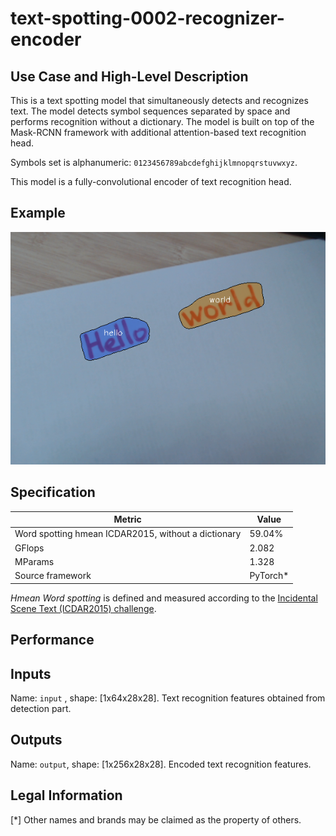 # text-spotting-0002-recognizer-encoder

## Use Case and High-Level Description

This is a text spotting model that simultaneously detects and
recognizes text. The model detects symbol sequences separated by space and performs
recognition without a dictionary. The model is built on top of the Mask-RCNN
framework with additional attention-based text recognition head.

Symbols set is alphanumeric: `0123456789abcdefghijklmnopqrstuvwxyz`.

This model is a fully-convolutional encoder of text recognition head.

## Example

![](./text-spotting-0002.png)

## Specification

| Metric                                        | Value     |
|-----------------------------------------------|-----------|
| Word spotting hmean ICDAR2015, without a dictionary | 59.04%    |
| GFlops                                        | 2.082     |
| MParams                                       | 1.328     |
| Source framework                              | PyTorch\* |

*Hmean Word spotting* is defined and measured according to the
[Incidental Scene Text (ICDAR2015) challenge](https://rrc.cvc.uab.es/?ch=4&com=introduction).

## Performance

## Inputs

Name: `input` , shape: [1x64x28x28]. Text recognition features obtained from detection part.

## Outputs

Name: `output`, shape: [1x256x28x28]. Encoded text recognition features.


## Legal Information
[*] Other names and brands may be claimed as the property of others.
